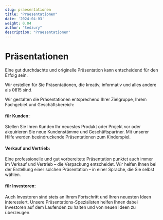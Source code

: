 ```yaml
---
slug: praesentationen
title: "Praesentationen"
date: '2024-04-03'
weight: 0.04
author: "tedzury"
description: "Praesentationen"
---
```

# Präsentationen

Eine gut durchdachte und originelle Präsentation kann entscheidend für den Erfolg sein.


Wir erstellen für Sie Präsentationen, die kreativ, informativ und alles andere als 0815 sind.


Wir gestalten die Präsentationen entsprechend Ihrer Zielgruppe, Ihrem Fachgebiet und Geschäftsbereich:

#### für Kunden:

Stellen Sie Ihren Kunden Ihr neuestes Produkt oder Projekt vor oder akquirieren Sie
neue Kundenstämme und Geschäftspartner. Mit unserer Hilfe werden beeindruckende
Präsentationen zum Kinderspiel.

#### Verkauf und Vertrieb:

Eine professionelle und gut vorbereitete Präsentation punktet auch immer im Verkauf
und Vertrieb – die Verpackung entscheidet. Wir helfen Ihnen bei der Erstellung einer
solchen Präsentation – in einer Sprache, die Sie selbst wählen.

#### für Investoren:


Auch Investoren sind stets an Ihrem Fortschritt und Ihren neuesten Ideen interessiert.
Unsere Präsentations-Spezialisten helfen Ihnen dabei Investoren auf dem Laufenden zu
halten und von neuen Ideen zu überzeugen.
